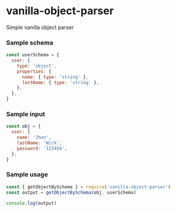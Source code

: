 # vanilla-object-parser

Simple vanilla object parser

### Sample schema

```js
const userSchema = {
  user: {
    type: 'object',
    properties: {
      name: { type: 'string' },
      lastName: { type: 'string' },
    },
  },
}
```

### Sample input

```js
const obj = {
  user: {
    name: 'Jhon',
    lastName: 'Wick',
    password: '123456',
  },
}
```

### Sample usage

```js
const { getObjectBySchema } = require('vanilla-object-parser')
const output = getObjectBySchema(obj, userSchema)

console.log(output)
```

